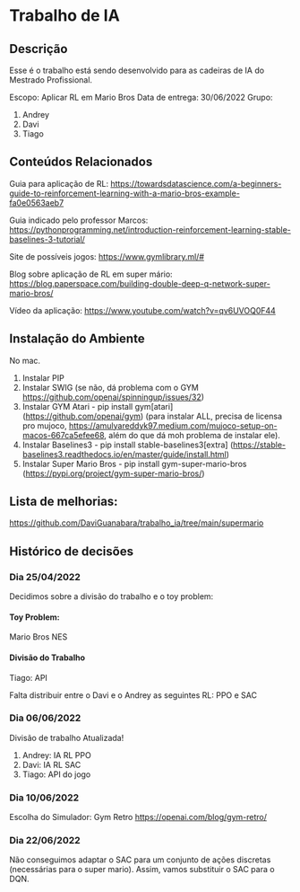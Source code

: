 # Trabalho de IA

## Descrição

Esse é o trabalho está sendo desenvolvido para as cadeiras de IA do Mestrado Profissional.

Escopo: Aplicar RL em Mario Bros
Data de entrega: 30/06/2022
Grupo:

1. Andrey
2. Davi
3. Tiago

## Conteúdos Relacionados

Guia para aplicação de RL:
https://towardsdatascience.com/a-beginners-guide-to-reinforcement-learning-with-a-mario-bros-example-fa0e0563aeb7

Guia indicado pelo professor Marcos:
https://pythonprogramming.net/introduction-reinforcement-learning-stable-baselines-3-tutorial/

Site de possíveis jogos:
https://www.gymlibrary.ml/#

Blog sobre aplicação de RL em super mário:
https://blog.paperspace.com/building-double-deep-q-network-super-mario-bros/

Vídeo da aplicação:
https://www.youtube.com/watch?v=qv6UVOQ0F44


## Instalação do Ambiente

No mac.

1. Instalar PIP
2. Instalar SWIG (se não, dá problema com o GYM https://github.com/openai/spinningup/issues/32)
3. Instalar GYM Atari - pip install gym[atari] (https://github.com/openai/gym) (para instalar ALL, precisa de licensa pro mujoco, https://amulyareddyk97.medium.com/mujoco-setup-on-macos-667ca5efee68, além do que dá moh problema de instalar ele).
4. Instalar Baselines3 - pip install stable-baselines3[extra] (https://stable-baselines3.readthedocs.io/en/master/guide/install.html)
5. Instalar Super Mario Bros - pip install gym-super-mario-bros (https://pypi.org/project/gym-super-mario-bros/)

## Lista de melhorias:
https://github.com/DaviGuanabara/trabalho_ia/tree/main/supermario

## Histórico de decisões
### Dia 25/04/2022

Decidimos sobre a divisão do trabalho e o toy problem:

#### Toy Problem: 
Mario Bros NES

#### Divisão do Trabalho

Tiago: API

Falta distribuir entre o Davi e o Andrey as seguintes RL: PPO e SAC

### Dia 06/06/2022

Divisão de trabalho Atualizada!
1. Andrey: IA RL PPO
2. Davi: IA RL SAC
3. Tiago: API do jogo 

### Dia 10/06/2022

Escolha do Simulador:
Gym Retro
https://openai.com/blog/gym-retro/


### Dia 22/06/2022

Não conseguimos adaptar o SAC para um conjunto de ações discretas (necessárias para o super mario). Assim, vamos substituir o SAC para o DQN.

